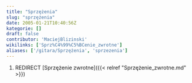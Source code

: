 ```yaml
---
title: "Sprzężenia"
slug: "sprzężenia"
date: 2005-01-21T10:40:56Z
kategorie: []
draft: false
contributor: 'MaciejBlizinski'
wikilinks: ['Sprz%C4%99%C5%BCenie_zwrotne']
aliases: ['/gitara/Sprzężenia', 'sprzezenia']
---
```

1.  REDIRECT [Sprzężenie zwrotne]({{< relref "Sprzężenie_zwrotne.md" >}})
